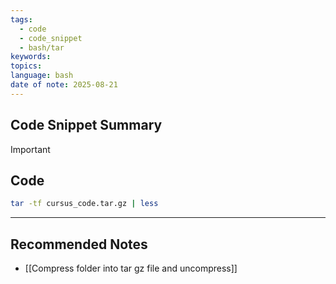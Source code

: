 ```yaml
---
tags:
  - code
  - code_snippet
  - bash/tar
keywords: 
topics: 
language: bash
date of note: 2025-08-21
---
```


## Code Snippet Summary

>[!important]


## Code

```bash
tar -tf cursus_code.tar.gz | less
```




-----------
##  Recommended Notes

- [[Compress folder into tar gz file and uncompress]]